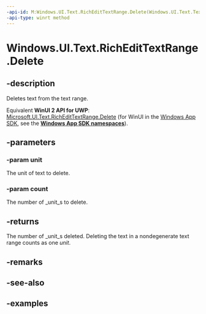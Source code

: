 ```yaml
---
-api-id: M:Windows.UI.Text.RichEditTextRange.Delete(Windows.UI.Text.TextRangeUnit,System.Int32)
-api-type: winrt method
---
```


<!-- Method syntax.
public int RichEditTextRange.Delete(TextRangeUnit unit, Int32 count)
-->

# Windows.UI.Text.RichEditTextRange.Delete

## -description

Deletes text from the text range.

Equivalent **WinUI 2 API for UWP**: [Microsoft.UI.Text.RichEditTextRange.Delete](/windows/winui/api/microsoft.ui.text.richedittextrange.delete) (for WinUI in the [Windows App SDK](/windows/apps/windows-app-sdk/), see the **[Windows App SDK namespaces](/windows/windows-app-sdk/api/winrt/)**).

## -parameters
### -param unit

The unit of text to delete.

### -param count

The number of _unit_s to delete.

## -returns

The number of _unit_s deleted. Deleting the text in a nondegenerate text range counts as one _unit_.

## -remarks

## -see-also

## -examples

